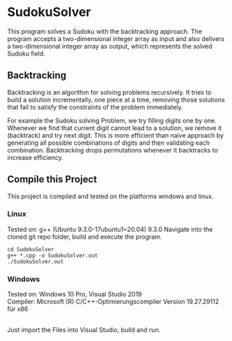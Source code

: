 # SudokuSolver

This program solves a Sudoku with the backtracking approach.
The program accepts a two-dimensional integer array as input and
also delivers a two-dimensional integer array as output, which represents the solved Sudoku field.

## Backtracking

Backtracking is an algorithm for solving problems recursively. 
It tries to build a solution incrementally, one piece at a time, 
removing those solutions that fail to satisfy the constraints of the problem immediately.<br>

For example the Sudoku solving Problem, we try filling digits one by one. Whenever we find that current digit cannot lead to a solution, we remove it (backtrack) and try next digit. This is more efficient than naive approach by generating all possible combinations of digits and then validating each combination.
Backtracking drops permutations whenever it backtracks to increase efficiency.<br>

## Compile this Project

This project is compiled and tested on the platforms windows and linux.

### Linux

Tested on: g++ (Ubuntu 9.3.0-17ubuntu1~20.04) 9.3.0
Navigate into the cloned git repo folder, build and execute the program.
```
cd SudokuSolver
g++ *.cpp -o SudokuSolver.out
./SudokuSolver.out
```

### Windows
Tested on: Windows 10 Pro, Visual Studio 2019<br>
Compiler: Microsoft (R) C/C++-Optimierungscompiler Version 19.27.29112 für x86<br><br>

Just import the Files into Visual Studio, build and run.